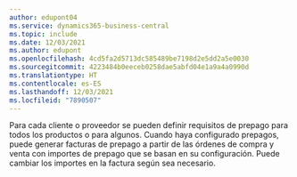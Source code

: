 ```yaml
---
author: edupont04
ms.service: dynamics365-business-central
ms.topic: include
ms.date: 12/03/2021
ms.author: edupont
ms.openlocfilehash: 4cd5fa2d5713dc585489be7198d2e5dd2a5e0030
ms.sourcegitcommit: 4223484b0eeceb0258dae5abfd04e1a9a4a0990d
ms.translationtype: HT
ms.contentlocale: es-ES
ms.lasthandoff: 12/03/2021
ms.locfileid: "7890507"
---
```

Para cada cliente o proveedor se pueden definir requisitos de prepago para todos los productos o para algunos. Cuando haya configurado prepagos, puede generar facturas de prepago a partir de las órdenes de compra y venta con importes de prepago que se basan en su configuración. Puede cambiar los importes en la factura según sea necesario.  
